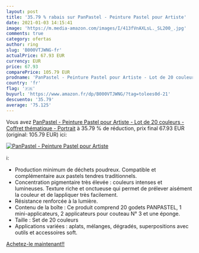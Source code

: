 ```yaml
---
layout: post
title: '35.79 % rabais sur PanPastel - Peinture Pastel pour Artiste'
date: 2021-01-03 14:15:41
image: 'https://m.media-amazon.com/images/I/413fVnAXLsL._SL200_.jpg'
comments: true
category: ofertas
author: ring
slug: 'B000VTJWNG-fr'
actualPrice: 67.93 EUR
currency: EUR
price: 67.93
comparePrice: 105.79 EUR
prodname: 'PanPastel - Peinture Pastel pour Artiste - Lot de 20 couleurs - Coffret thématique - Portrait'
country: 'fr'
flag: '🇫🇷'
buyurl: 'https://www.amazon.fr/dp/B000VTJWNG/?tag=tolees0d-21'
descuento: '35.79'
average: '75.125'
---
```


Vous avez [PanPastel - Peinture Pastel pour Artiste - Lot de 20 couleurs - Coffret thématique - Portrait](https://www.amazon.fr/dp/B000VTJWNG/?tag=tolees0d-21)  à  35.79 % de réduction, prix final  67.93 EUR (original: 105.79 EUR) ici:

[![PanPastel - Peinture Pastel pour Artiste](https://m.media-amazon.com/images/I/413fVnAXLsL._SL200_.jpg)](https://www.amazon.fr/dp/B000VTJWNG/?tag=tolees0d-21)

ℹ️:

- Production minimum de déchets poudreux. Compatible et complémentaire aux pastels tendres traditionnels.
- Concentration pigmentaire très élevée : couleurs intenses et lumineuses. Texture riche et onctueuse qui permet de prélever aisément la couleur et de lappliquer très facilement.
- Résistance renforcée à la lumière.
- Contenu de la boîte : Ce produit comprend 20 godets PANPASTEL, 1 mini-applicateurs, 2 applicateurs pour couteau N° 3 et une éponge.
- Taille : Set de 20 couleurs
- Applications variées : aplats, mélanges, dégradés, superpositions avec outils et accessoires soft.

[Achetez-le maintenant!!](https://www.amazon.fr/dp/B000VTJWNG/?tag=tolees0d-21)
